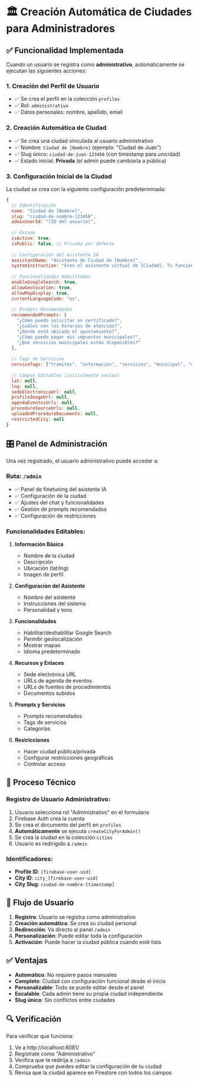 # 🏛️ Creación Automática de Ciudades para Administradores

## ✅ Funcionalidad Implementada

Cuando un usuario se registra como **administrativo**, automáticamente se ejecutan las siguientes acciones:

### 1. **Creación del Perfil de Usuario**
- ✅ Se crea el perfil en la colección `profiles`
- ✅ Rol: `administrativo`
- ✅ Datos personales: nombre, apellido, email

### 2. **Creación Automática de Ciudad**
- ✅ Se crea una ciudad vinculada al usuario administrativo
- ✅ Nombre: `Ciudad de [Nombre]` (ejemplo: "Ciudad de Juan")
- ✅ Slug único: `ciudad-de-juan-123456` (con timestamp para unicidad)
- ✅ Estado inicial: **Privada** (el admin puede cambiarla a pública)

### 3. **Configuración Inicial de la Ciudad**

La ciudad se crea con la siguiente configuración predeterminada:

```javascript
{
  // Identificación
  name: "Ciudad de [Nombre]",
  slug: "ciudad-de-nombre-123456",
  adminUserId: "[ID del usuario]",
  
  // Estado
  isActive: true,
  isPublic: false, // Privada por defecto
  
  // Configuración del Asistente IA
  assistantName: "Asistente de Ciudad de [Nombre]",
  systemInstruction: "Eres el asistente virtual de [Ciudad]. Tu función es ayudar...",
  
  // Funcionalidades Habilitadas
  enableGoogleSearch: true,
  allowGeolocation: true,
  allowMapDisplay: true,
  currentLanguageCode: "es",
  
  // Prompts Recomendados
  recommendedPrompts: [
    "¿Cómo puedo solicitar un certificado?",
    "¿Cuáles son los horarios de atención?",
    "¿Dónde está ubicado el ayuntamiento?",
    "¿Cómo puedo pagar mis impuestos municipales?",
    "¿Qué servicios municipales están disponibles?"
  ],
  
  // Tags de Servicios
  serviceTags: ["tramites", "informacion", "servicios", "municipal", "ciudadanos"],
  
  // Campos Editables (inicialmente vacíos)
  lat: null,
  lng: null,
  sedeElectronicaUrl: null,
  profileImageUrl: null,
  agendaEventosUrls: null,
  procedureSourceUrls: null,
  uploadedProcedureDocuments: null,
  restrictedCity: null
}
```

## 🎛️ Panel de Administración

Una vez registrado, el usuario administrativo puede acceder a:

### **Ruta**: `/admin`
- ✅ Panel de finetuning del asistente IA
- ✅ Configuración de la ciudad
- ✅ Ajustes del chat y funcionalidades
- ✅ Gestión de prompts recomendados
- ✅ Configuración de restricciones

### **Funcionalidades Editables**:

1. **Información Básica**
   - Nombre de la ciudad
   - Descripción
   - Ubicación (lat/lng)
   - Imagen de perfil

2. **Configuración del Asistente**
   - Nombre del asistente
   - Instrucciones del sistema
   - Personalidad y tono

3. **Funcionalidades**
   - Habilitar/deshabilitar Google Search
   - Permitir geolocalización
   - Mostrar mapas
   - Idioma predeterminado

4. **Recursos y Enlaces**
   - Sede electrónica URL
   - URLs de agenda de eventos
   - URLs de fuentes de procedimientos
   - Documentos subidos

5. **Prompts y Servicios**
   - Prompts recomendados
   - Tags de servicios
   - Categorías

6. **Restricciones**
   - Hacer ciudad pública/privada
   - Configurar restricciones geográficas
   - Controlar acceso

## 🔧 Proceso Técnico

### Registro de Usuario Administrativo:
1. Usuario selecciona rol "Administrativo" en el formulario
2. Firebase Auth crea la cuenta
3. Se crea el documento del perfil en `profiles`
4. **Automáticamente** se ejecuta `createCityForAdmin()`
5. Se crea la ciudad en la colección `cities`
6. Usuario es redirigido a `/admin`

### Identificadores:
- **Profile ID**: `[firebase-user-uid]`
- **City ID**: `city_[firebase-user-uid]`
- **City Slug**: `ciudad-de-nombre-[timestamp]`

## 🚀 Flujo de Usuario

1. **Registro**: Usuario se registra como administrativo
2. **Creación automática**: Se crea su ciudad personal
3. **Redirección**: Va directo al panel `/admin`
4. **Personalización**: Puede editar toda la configuración
5. **Activación**: Puede hacer la ciudad pública cuando esté lista

## ✅ Ventajas

- **Automático**: No requiere pasos manuales
- **Completo**: Ciudad con configuración funcional desde el inicio
- **Personalizable**: Todo se puede editar desde el panel
- **Escalable**: Cada admin tiene su propia ciudad independiente
- **Slug único**: Sin conflictos entre ciudades

## 🔍 Verificación

Para verificar que funciona:

1. Ve a http://localhost:8081/
2. Regístrate como "Administrativo"
3. Verifica que te redirija a `/admin`
4. Comprueba que puedes editar la configuración de tu ciudad
5. Revisa que la ciudad aparece en Firestore con todos los campos